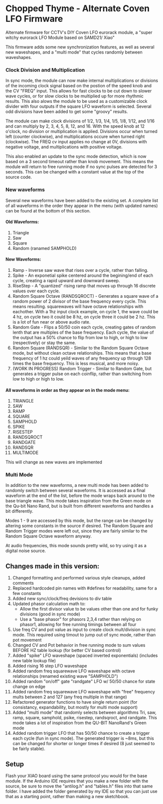 # Chopped Thyme - Alternate Coven LFO Firmware

Alternate firmware for CCTV's DIY Coven LFO eurorack module, a "super witchy eurorack LFO Module based on SAMD21/ Xiao"

This firmware adds some new synchronization features, as well as several new waveshapes, and a "multi mode" that cycles randomly between waveshapes.

### Clock Division and Multiplication
In sync mode, the module can now make internal multiplications or divisions of the incoming clock signal based on the postion of the speed knob and the CV "FREQ" input. This allows for fast clocks to be cut down to slower wave cycles, or for slow clocks to be multiplied up for more rhythmic results. This also alows the module to be used as a customizable clock divider with four outputs if the square LFO waveform is selected. Several odd divisions have been added to get some "groovy" results.

The module can make clock divisions of 1/2, 1/3, 1/4, 1/5, 1/8, 1/12, and 1/16 and can multiply by 2, 3, 4, 5, 8, 12, and 16. With the speed knob at 12 o'clock, no division or multiplication is applied. Divisions occur when turned left (counter clockwise), and multiplications occure when turned right (clockwise). The FREQ cv input applies no change at 0V, divisions with negative voltage, and multiplications with positive voltage.

This also enabled an update to the sync mode detection, which is now based on a 3 second timeout rather than knob movement. This means the module will return to free running mode if no sync pulses are detected for 3 seconds. This can be changed with a constant value at the top of the source code.

### New waveforms
Several new waveforms have been added to the existing set. A complete list of all waveforms in the order they appear in the menu (with updated names) can be found at the bottom of this section.

#### Old Waveforms:
1. Triangle
2. Saw
3. Square
4. Random (ranamed SAMPHOLD)

#### New Waveforms:
1. Ramp - Inverse saw wave that rises over a cycle, rather than falling.
2. Spike - An exponetial spike centered around the begining/end of each cycle, creating a rapid upward and downward sweep.
3. RiseStep - A "quantized" rising ramp that moves up through 16 discrete values over each cycle.
4. Random Square Octave (RANDSQROCT) - Generates a square wave of a random power of 2 divisor of the base frequency every cycle. This means resulting. squarewaves will have octave relationships with eachother. With a 1hz input clock example, on cycle 1, the wave could be 4 hz, on cycle two it could be 8 hz, on cycle three it could be 2 hz. This is a lot of fun near or above audio rate.
5. Random Gate - Flips a 50/50 coin each cycle, creating gates of random lenth that are multiples of the base frequency. Each cycle, the value of the output has a 50% chance to flip from low to high, or high to low (respectively) or stay the same.
6. Random Square (RANDSQR) - Similar to the Random Square Octave mode, but without clean octave relationships. This means that a base frequency of 1 hz could yeild waves of any frequency up through 128 times the base frequency. This is less musical, and more noisy.
7. (WORK IN PROGRESS) Random Trigger - Similar to Random Gate, but generates a trigger pulse on each coinflip, rather than switching from low to high or high to low.

#### All waveforms in order as they appear on in the mode menu:
1. TRIANGLE    
2. SAW         
3. RAMP        
4. SQUARE      
5. SAMPHOLD     
6. SPIKE       
7. RISESTEP    
8. RANDSQROCT  
9. RANDGATE    
10. RANDSQR     
11. MULTIMODE

This will change as new waves are implemented

### Multi Mode
In addition to the new waveforms, a new multi mode has been added to randomly switch between several waveforms. It is accessed as a final waveform at the end of the list, before the mode wraps back around to the base triangle wave. This mode takes inspiration from the Green mode on the Qu-bit Nano Rand, but is built from different waveforms and handles a bit differently.

Modes 1 - 9 are accessed by this mode, but the range can be changed by altering some constants in the source if desired. The Random Square and Random Trigger modes were left out, since they are fairly similar to the Random Square Octave waveform anyway.

At audio frequencies, this mode sounds pretty wild, so try using it as a digital noise source.

## Changes made in this version:
1. Changed formatting and performed various style cleanups, added comments
2. Replaced hardcoded pin names with #defines for readability, same for a few constants
3. Added new sync/clock/freq devisions to div table
4. Updated phasor calculation math to:
	- Allow the first divisor value to be values other than one and for funky divisions (good in sync mode)
	- Use a "base phasor" for phasors 2,3,4 rather than relying on phasor1, allowing for free running timings between all four
5. Use freq CV and pot value as input to create clock mult/division in sync mode. This required using timout to jump out of sync mode, rather than pot movement
6. Changed CV and Pot behavior in free running mode to sum values BEFORE HZ table lookup (for better CV based control)
7. Added "spike" LFO waveshape (spaced inverted exponentials) (includes new table lookup file)
8. Added rising 16 step LFO waveshape
9. Added random freq squarewave LFO waveshape with octave relationships (renamed existing wave "SAMPHOLD")
10. Added random "on/off" gate "randgate" LFO w/ 50/50 chance for state change on edge
11. Added random freq squarewave LFO waveshape with "free" frequency mults between 2 and 127 (any freq multiple in that range)
12. Refactored generator functions to have single return point (for consistancy, expandability, but mostly for multi mode support)
13. Added "multi mode" that randomly selects between algorithms Tri, saw, ramp, square, samphold, psike, risestep, randsqroct, and randgate. This mode takes a lot of inspiration from the QU-BIT NanoRand's Green mode
14. Added random trigger LFO that has 50/50 chance to create a trigger each cycle (fun in sync mode). The generated trigger is ~8ms, but this can be changed for shorter or longer times if desired (8 just seemed to be fairly stable).

## Setup

Flash your XIAO board using the same protocol you would for the base module. If the Arduino IDE requires that you make a new folder with the source, be sure to move the "antilog.h" and "tables.h" files into that same folder. I have added the folder generated by my IDE so that you can just use that as a starting point, rather than making a new sketchbook.
